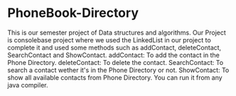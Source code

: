 # PhoneBook-Directory
This is our semester project of Data structures and algorithms. 
Our Project is consolebase project where we used the LinkedList in our project to complete it and used some 
methods such as addContact, deleteContact, SearchContact and ShowContact.
addContact: To add the contact in the  Phone Directory.
deleteContact: To delete the contact.
SearchContact: To search a contact wether it's in the  Phone Directory or not.
ShowContact: To show all available contacts from Phone Directory.
You can run it from any java compiler.
